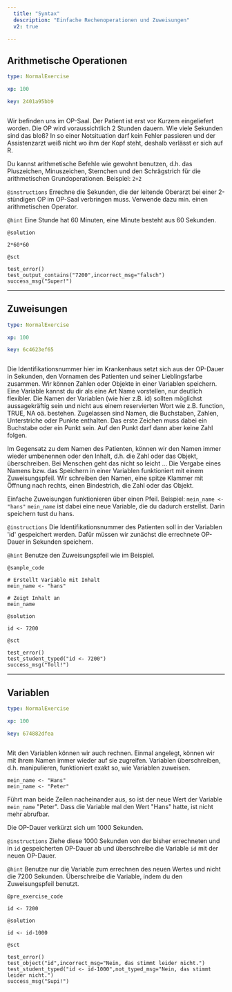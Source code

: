 ```yaml
---
  title: "Syntax"
  description: "Einfache Rechenoperationen und Zuweisungen"
  v2: true

---
```

## Arithmetische Operationen

```yaml
type: NormalExercise

xp: 100

key: 2401a95bb9



```

Wir befinden uns im OP-Saal. Der Patient ist erst vor Kurzem eingeliefert worden. Die OP wird voraussichtlich 2 Stunden dauern. Wie viele Sekunden sind das bloß? In so einer Notsituation darf kein Fehler passieren und der Assistenzarzt weiß nicht wo ihm der Kopf steht, deshalb verlässt er sich auf R.

Du kannst arithmetische Befehle wie gewohnt benutzen, d.h. das Pluszeichen, Minuszeichen, Sternchen und den Schrägstrich für die arithmetischen Grundoperationen. 
Beispiel: ``2+2``

`@instructions`
Errechne die Sekunden, die der leitende Oberarzt bei einer 2-stündigen OP im OP-Saal verbringen muss. Verwende dazu min. einen arithmetischen Operator.

`@hint`
Eine Stunde hat 60 Minuten, eine Minute besteht aus 60 Sekunden.



`@solution`
```{r}
2*60*60
```
`@sct`
```{r}
test_error()
test_output_contains("7200",incorrect_msg="falsch")
success_msg("Super!")
```






---
## Zuweisungen

```yaml
type: NormalExercise

xp: 100

key: 6c4623ef65



```

Die Identifikationsnummer hier im Krankenhaus setzt sich aus der OP-Dauer in Sekunden, 
  den Vornamen des Patienten und seiner Lieblingsfarbe zusammen. 
   Wir können Zahlen oder Objekte in einer Variablen speichern. Eine Variable kannst du dir als eine Art Name vorstellen, nur 
  deutlich flexibler. Die Namen der Variablen (wie hier z.B. id) sollten möglichst aussagekräftig sein und 
  nicht aus einem reservierten Wort wie z.B. function, TRUE, NA oä. bestehen. Zugelassen sind 
  Namen, die Buchstaben, Zahlen, Unterstriche oder Punkte enthalten. Das erste Zeichen muss dabei 
  ein Buchstabe oder ein Punkt sein. Auf den Punkt darf dann aber keine Zahl folgen.

 Im Gegensatz zu dem Namen des Patienten, können wir den Namen immer wieder umbenennen 
  oder den Inhalt, d.h. die Zahl oder das Objekt, überschreiben. Bei Menschen geht das nicht so leicht ... 
  Die Vergabe eines Namens bzw. das Speichern in einer Variablen funktioniert mit einem Zuweisungspfeil. Wir 
  schreiben den Namen, eine spitze Klammer mit Öffnung nach rechts, einen Bindestrich, die Zahl oder das Objekt.

Einfache Zuweisungen funktionieren über einen Pfeil. Beispiel: ``mein_name <- "hans"``
``mein_name`` ist dabei eine neue Variable, die du dadurch erstellst. Darin speichern tust du hans.

`@instructions`
Die Identifikationsnummer des Patienten soll in der Variablen 'id' gespeichert werden. Dafür müssen wir zunächst die errechnete OP-Dauer in Sekunden speichern.

`@hint`
Benutze den Zuweisungspfeil wie im Beispiel.


`@sample_code`
```{r}
# Erstellt Variable mit Inhalt
mein_name <- "hans"

# Zeigt Inhalt an
mein_name
```
`@solution`
```{r}
id <- 7200
```
`@sct`
```{r}
test_error()
test_student_typed("id <- 7200")
success_msg("Toll!")
```






---
## Variablen

```yaml
type: NormalExercise

xp: 100

key: 674882dfea



```

Mit den Variablen können wir auch rechnen. Einmal angelegt, können wir mit ihrem Namen immer wieder auf sie zugreifen.  Variablen überschreiben, d.h. manipulieren, funktioniert exakt so, wie Variablen zuweisen.

``mein_name <- "Hans"``   
``mein_name <- "Peter"``

Führt man beide Zeilen nacheinander aus, so ist der neue Wert der Variable ``mein_name`` "Peter". Dass die Variable mal den Wert "Hans" hatte, ist nicht mehr abrufbar.

Die OP-Dauer verkürzt sich um 1000 Sekunden. 


`@instructions`
Ziehe diese 1000 Sekunden von der bisher errechneten und in ``id`` gespeicherten OP-Dauer ab und überschreibe die Variable ``id`` mit der neuen OP-Dauer.

`@hint`
Benutze nur die Variable zum errechnen des neuen Wertes und nicht die 7200 Sekunden. Überschreibe die Variable, indem du den Zuweisungspfeil benutzt.

`@pre_exercise_code`
```{r}
id <- 7200
```

`@solution`
```{r}
id <- id-1000
```
`@sct`
```{r}
test_error()
test_object("id",incorrect_msg="Nein, das stimmt leider nicht.")
test_student_typed("id <- id-1000",not_typed_msg="Nein, das stimmt leider nicht.")
success_msg("Supi!")
```




